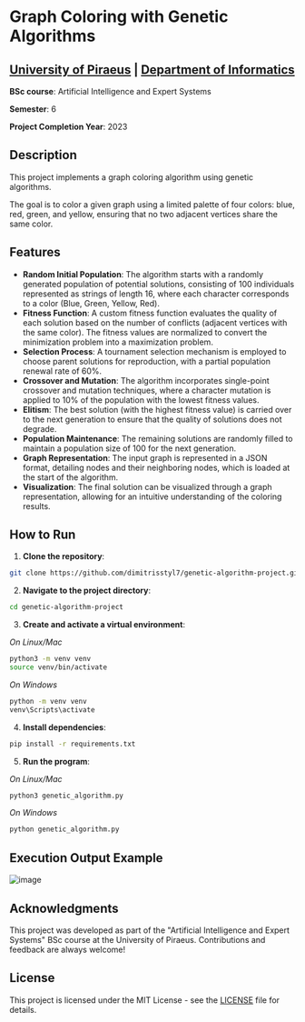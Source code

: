 # Graph Coloring with Genetic Algorithms

## [University of Piraeus](https://www.unipi.gr/en/home/) | [Department of Informatics](https://cs.unipi.gr/en/)
**BSc course**: Artificial Intelligence and Expert Systems

**Semester**: 6

**Project Completion Year**: 2023

## Description
This project implements a graph coloring algorithm using genetic algorithms.

The goal is to color a given graph using a limited palette of four colors: blue, red, green, and yellow, ensuring that no two adjacent vertices share the same color.

## Features
- **Random Initial Population**: The algorithm starts with a randomly generated population of potential solutions, consisting of 100 individuals represented as strings of length 16, where each character corresponds to a color (Blue, Green, Yellow, Red).
- **Fitness Function**: A custom fitness function evaluates the quality of each solution based on the number of conflicts (adjacent vertices with the same color). The fitness values are normalized to convert the minimization problem into a maximization problem.
- **Selection Process**: A tournament selection mechanism is employed to choose parent solutions for reproduction, with a partial population renewal rate of 60%.
- **Crossover and Mutation**: The algorithm incorporates single-point crossover and mutation techniques, where a character mutation is applied to 10% of the population with the lowest fitness values.
- **Elitism**: The best solution (with the highest fitness value) is carried over to the next generation to ensure that the quality of solutions does not degrade.
- **Population Maintenance**: The remaining solutions are randomly filled to maintain a population size of 100 for the next generation.
- **Graph Representation**: The input graph is represented in a JSON format, detailing nodes and their neighboring nodes, which is loaded at the start of the algorithm.
- **Visualization**: The final solution can be visualized through a graph representation, allowing for an intuitive understanding of the coloring results.

## How to Run
1. **Clone the repository**:
```bash
git clone https://github.com/dimitrisstyl7/genetic-algorithm-project.git
```
2. **Navigate to the project directory**:
```bash
cd genetic-algorithm-project
```
3. **Create and activate a virtual environment**:

_On Linux/Mac_
```bash
python3 -m venv venv
source venv/bin/activate
```

_On Windows_
```bash
python -m venv venv
venv\Scripts\activate
```

4. **Install dependencies**:
```bash
pip install -r requirements.txt
```
5. **Run the program**:

_On Linux/Mac_
```bash
python3 genetic_algorithm.py
```
_On Windows_
```bash
python genetic_algorithm.py
```

## Execution Output Example
![image](https://github.com/user-attachments/assets/3a0de96a-e538-449a-814e-cb5f7361f6a3)


## Acknowledgments
This project was developed as part of the "Artificial Intelligence and Expert Systems" BSc course at the University of Piraeus. Contributions and feedback are always welcome!

## License
This project is licensed under the MIT License - see the [LICENSE](LICENSE) file for details.
